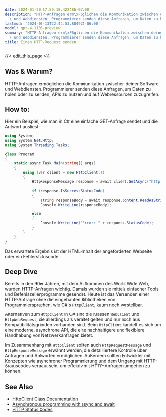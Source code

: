 ```yaml
---
date: 2024-01-20 17:59:18.422486-07:00
description: "HTTP-Anfragen erm\xF6glichen die Kommunikation zwischen deiner Software\
  \ und Webdiensten. Programmierer senden diese Anfragen, um Daten zu holen oder zu\u2026"
lastmod: '2024-03-13T22:44:53.884924-06:00'
model: gpt-4-1106-preview
summary: "HTTP-Anfragen erm\xF6glichen die Kommunikation zwischen deiner Software\
  \ und Webdiensten. Programmierer senden diese Anfragen, um Daten zu holen oder zu\u2026"
title: Einen HTTP-Request senden
---
```


{{< edit_this_page >}}

## Was & Warum?
HTTP-Anfragen ermöglichen die Kommunikation zwischen deiner Software und Webdiensten. Programmierer senden diese Anfragen, um Daten zu holen oder zu senden, APIs zu nutzen und auf Webressourcen zuzugreifen.

## How to:
Hier ein Beispiel, wie man in C# eine einfache GET-Anfrage sendet und die Antwort ausliest:

```C#
using System;
using System.Net.Http;
using System.Threading.Tasks;

class Program
{
    static async Task Main(string[] args)
    {
        using (var client = new HttpClient())
        {
            HttpResponseMessage response = await client.GetAsync("http://example.com");
            
            if (response.IsSuccessStatusCode)
            {
                string responseBody = await response.Content.ReadAsStringAsync();
                Console.WriteLine(responseBody);
            }
            else
            {
                Console.WriteLine("Error: " + response.StatusCode);
            }
        }
    }
}
```

Das erwartete Ergebnis ist der HTML-Inhalt der angeforderten Webseite oder ein Fehlerstatuscode.

## Deep Dive
Bereits in den 90er Jahren, mit dem Aufkommen des World Wide Web, wurden HTTP-Anfragen wichtig. Damals wurden sie mittels einfacher Tools und Befehlszeilenprogramme gesendet. Heute ist das Versenden einer HTTP-Anfrage ohne die eingebauten Bibliotheken von Programmiersprachen, wie C#'s `HttpClient`, kaum noch vorstellbar.

Alternativen zum `HttpClient` in C# sind die Klassen `WebClient` und `HttpWebRequest`, die allerdings als veraltet gelten und nur noch aus Kompatibilitätsgründen vorhanden sind. Beim `HttpClient` handelt es sich um eine moderne, asynchrone API, die eine nachhaltigere und flexiblere Handhabung von Netzwerkanfragen bietet.

Im Zusammenhang mit `HttpClient` sollten auch `HttpRequestMessage` und `HttpResponseMessage` erwähnt werden, die detailliertere Kontrolle über Anfragen und Antworten ermöglichen. Außerdem sollten Entwickler mit Konzepten wie asynchroner Programmierung und dem Umgang mit HTTP-Statuscodes vertraut sein, um effektiv mit HTTP-Anfragen umgehen zu können.

## See Also

- [HttpClient Class Documentation](https://docs.microsoft.com/en-us/dotnet/api/system.net.http.httpclient?view=net-6.0)
- [Asynchronous programming with async and await](https://docs.microsoft.com/en-us/dotnet/csharp/programming-guide/concepts/async/)
- [HTTP Status Codes](https://developer.mozilla.org/de/docs/Web/HTTP/Status)
